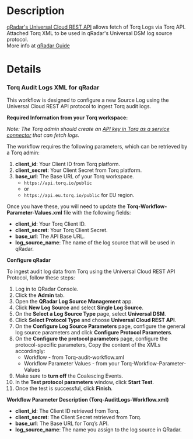 # **Description**

[qRadar's Universal Cloud REST API](https://github.com/IBM/IBM-QRadar-Universal-Cloud-REST-API/tree/master) allows fetch of Torq Logs via Torq API.  
Attached Torq XML to be used in qRadar's Universal DSM log source protocol.  
More info at [qRadar Guide](https://www.ibm.com/docs/en/dsm?topic=configuration-universal-cloud-rest-api-protocol)

# **Details**

### Torq Audit Logs XML for qRadar

This workflow is designed to configure a new Source Log using the Universal Cloud REST API protocol to ingest Torq audit logs.

**Required Information from your Torq workspace:**

*Note: The Torq admin should create an [API key in Torq as a service connector](https://kb.torq.io/en/articles/9145827-create-a-torq-api-key-enable-programmatic-access#h_1b6c02c262) that can fetch logs.*

The workflow requires the following parameters, which can be retrieved by a Torq admin:

1. **client_id**: Your Client ID from Torq platform.
2. **client_secret**: Your Client Secret from Torq platform.
3. **base_url**: The Base URL of your Torq workspace.  
   * `https://api.torq.io/public`  
   * or  
   * `https://api.eu.torq.io/public` for EU region.

Once you have these, you will need to update the **Torq-Workflow-Parameter-Values.xml** file with the following fields:

- **client_id**: Your Torq Client ID.
- **client_secret**: Your Torq Client Secret.
- **base_url**: The API Base URL.
- **log_source_name**: The name of the log source that will be used in qRadar.

**Configure qRadar**

To ingest audit log data from Torq using the Universal Cloud REST API Protocol, follow these steps:

1. Log in to QRadar Console.
2. Click the **Admin** tab.
3. Open the **QRadar Log Source Management** app.
4. Click **New Log Source** and select **Single Log Source**.
5. On the **Select a Log Source Type** page, select **Universal DSM**.
6. Click **Select Protocol Type** and choose **Universal Cloud REST API**.
7. On the **Configure Log Source Parameters** page, configure the general log source parameters and click **Configure Protocol Parameters**.
8. On the **Configure the protocol parameters** page, configure the protocol-specific parameters, Copy the content of the XMLs accordingly:
   - Workflow - from Torq-audit-workflow.xml
   - Workflow Parameter Values - from your Torq-Workflow-Parameter-Values
9. Make sure to **turn off** the Coalescing Events.
10. In the **Test protocol parameters** window, click **Start Test**.
11. Once the test is successful, click **Finish**.

**Workflow Parameter Description (Torq-AuditLogs-Workflow.xml)**

- **client_id**: The Client ID retrieved from Torq.
- **client_secret**: The Client Secret retrieved from Torq.
- **base_url**: The Base URL for Torq’s API.
- **log_source_name**: The name you assign to the log source in QRadar.
